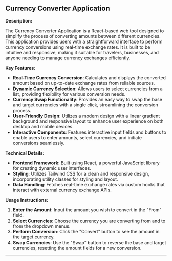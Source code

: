 
## Currency Converter Application

**Description:**

The Currency Converter Application is a React-based web tool designed to simplify the process of converting amounts between different currencies. This application provides users with a straightforward interface to perform currency conversions using real-time exchange rates. It is built to be intuitive and responsive, making it suitable for travelers, businesses, and anyone needing to manage currency exchanges efficiently.

**Key Features:**

- **Real-Time Currency Conversion**: Calculates and displays the converted amount based on up-to-date exchange rates from reliable sources.
- **Dynamic Currency Selection**: Allows users to select currencies from a list, providing flexibility for various conversion needs.
- **Currency Swap Functionality**: Provides an easy way to swap the base and target currencies with a single click, streamlining the conversion process.
- **User-Friendly Design**: Utilizes a modern design with a linear gradient background and responsive layout to enhance user experience on both desktop and mobile devices.
- **Interactive Components**: Features interactive input fields and buttons to enable users to enter amounts, select currencies, and initiate conversions seamlessly.

**Technical Details:**

- **Frontend Framework**: Built using React, a powerful JavaScript library for creating dynamic user interfaces.
- **Styling**: Utilizes Tailwind CSS for a clean and responsive design, incorporating utility classes for styling and layout.
- **Data Handling**: Fetches real-time exchange rates via custom hooks that interact with external currency exchange APIs.

**Usage Instructions:**

1. **Enter the Amount**: Input the amount you wish to convert in the "From" field.
2. **Select Currencies**: Choose the currency you are converting from and to from the dropdown menus.
3. **Perform Conversion**: Click the "Convert" button to see the amount in the target currency.
4. **Swap Currencies**: Use the "Swap" button to reverse the base and target currencies, resetting the amount fields for a new conversion.

---
